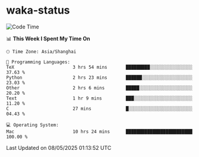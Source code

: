 # waka-status
<!--START_SECTION:waka-->
![Code Time](http://img.shields.io/badge/Code%20Time-13%20hrs%2037%20mins-blue)

📊 **This Week I Spent My Time On** 

```text
🕑︎ Time Zone: Asia/Shanghai

💬 Programming Languages: 
TeX                      3 hrs 54 mins       █████████░░░░░░░░░░░░░░░░   37.63 % 
Python                   2 hrs 23 mins       ██████░░░░░░░░░░░░░░░░░░░   23.03 % 
Other                    2 hrs 6 mins        █████░░░░░░░░░░░░░░░░░░░░   20.20 % 
Text                     1 hr 9 mins         ███░░░░░░░░░░░░░░░░░░░░░░   11.20 % 
C                        27 mins             █░░░░░░░░░░░░░░░░░░░░░░░░   04.43 % 

💻 Operating System: 
Mac                      10 hrs 24 mins      █████████████████████████   100.00 % 
```


 Last Updated on 08/05/2025 01:13:52 UTC
<!--END_SECTION:waka-->
